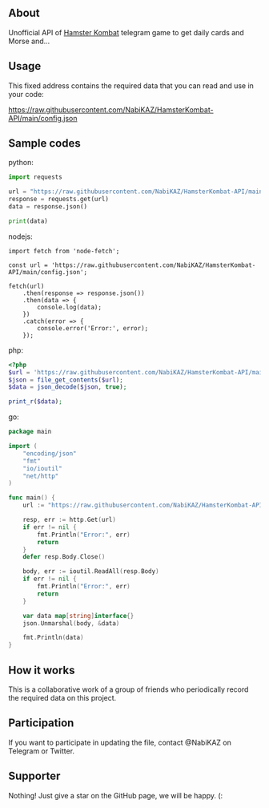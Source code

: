 ## About
Unofficial API of [Hamster Kombat](https://t.me/Hamster_kombat_bot/start?startapp=kentId101554083) telegram game to get daily cards and Morse and...

## Usage
This fixed address contains the required data that you can read and use in your code:

https://raw.githubusercontent.com/NabiKAZ/HamsterKombat-API/main/config.json

## Sample codes

python:
```python
import requests

url = "https://raw.githubusercontent.com/NabiKAZ/HamsterKombat-API/main/config.json"
response = requests.get(url)
data = response.json()

print(data)
```

nodejs:
```nodejs
import fetch from 'node-fetch';

const url = 'https://raw.githubusercontent.com/NabiKAZ/HamsterKombat-API/main/config.json';

fetch(url)
    .then(response => response.json())
    .then(data => {
        console.log(data);
    })
    .catch(error => {
        console.error('Error:', error);
    });
```

php:
```php
<?php
$url = 'https://raw.githubusercontent.com/NabiKAZ/HamsterKombat-API/main/config.json';
$json = file_get_contents($url);
$data = json_decode($json, true);

print_r($data);
```

go:
```go
package main

import (
	"encoding/json"
	"fmt"
	"io/ioutil"
	"net/http"
)

func main() {
	url := "https://raw.githubusercontent.com/NabiKAZ/HamsterKombat-API/main/config.json"

	resp, err := http.Get(url)
	if err != nil {
		fmt.Println("Error:", err)
		return
	}
	defer resp.Body.Close()

	body, err := ioutil.ReadAll(resp.Body)
	if err != nil {
		fmt.Println("Error:", err)
		return
	}

	var data map[string]interface{}
	json.Unmarshal(body, &data)

	fmt.Println(data)
}
```

## How it works
This is a collaborative work of a group of friends who periodically record the required data on this project.

## Participation
If you want to participate in updating the file, contact @NabiKAZ on Telegram or Twitter.

## Supporter
Nothing! Just give a star on the GitHub page, we will be happy. (:

